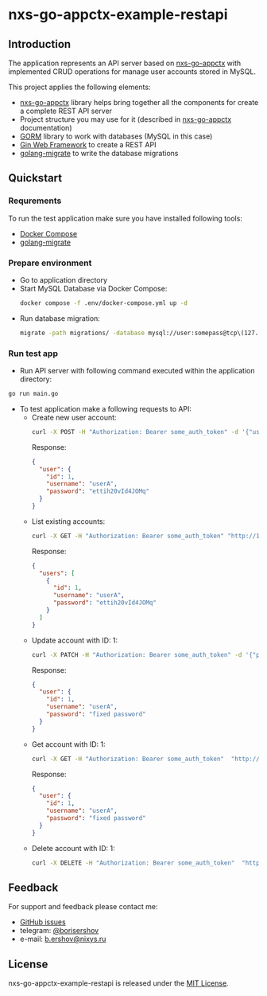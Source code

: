 # nxs-go-appctx-example-restapi

## Introduction

The application represents an API server based on [nxs-go-appctx](https://github.com/nixys/nxs-go-appctx) with implemented CRUD operations for manage user accounts stored in MySQL.

This project applies the following elements:
- [nxs-go-appctx](https://github.com/nixys/nxs-go-appctx) library helps bring together all the components for create a complete REST API server
- Project structure you may use for it (described in [nxs-go-appctx](https://github.com/nixys/nxs-go-appctx) documentation)
- [GORM](https://github.com/go-gorm/gorm) library to work with databases (MySQL in this case)
- [Gin Web Framework](github.com/gin-gonic/gin) to create a REST API
- [golang-migrate](https://github.com/golang-migrate/migrate) to write the database migrations

## Quickstart

### Requrements

To run the test application make sure you have installed following tools:
- [Docker Compose](https://docs.docker.com/compose/install/)
- [golang-migrate](https://github.com/golang-migrate/migrate/tree/master/cmd/migrate#installation)

### Prepare environment

- Go to application directory
- Start MySQL Database via Docker Compose:
  ```bash
  docker compose -f .env/docker-compose.yml up -d
  ```
- Run database migration:
  ```bash
  migrate -path migrations/ -database mysql://user:somepass@tcp\(127.0.0.1:3306\)/db?multiStatements=true up
  ```

### Run test app

- Run API server with following command executed within the application directory:
```bash
go run main.go
```
- To test application make a following requests to API:
  - Create new user account:
    ```bash
    curl -X POST -H "Authorization: Bearer some_auth_token" -d '{"username": "userA"}'  "http://127.0.0.1:8080/v1/user"
    ```
    Response:
    ```json
    {
      "user": {
        "id": 1,
        "username": "userA",
        "password": "ettih20vId4JOMq"
      }
    }
    ```
  - List existing accounts:
    ```bash
    curl -X GET -H "Authorization: Bearer some_auth_token" "http://127.0.0.1:8080/v1/user"
    ```
    Response:
    ```json
    {
      "users": [
        {
          "id": 1,
          "username": "userA",
          "password": "ettih20vId4JOMq"
        }
      ]
    }
    ```
  - Update account with ID: 1:
    ```bash
    curl -X PATCH -H "Authorization: Bearer some_auth_token" -d '{"password": "fixed password"}'  "http://127.0.0.1:8080/v1/user/1"
    ```
    Response:
    ```json
    {
      "user": {
        "id": 1,
        "username": "userA",
        "password": "fixed password"
      }
    }
    ```
  - Get account with ID: 1:
    ```bash
    curl -X GET -H "Authorization: Bearer some_auth_token"  "http://127.0.0.1:8080/v1/user/1"
    ```
    Response:
    ```json
    {
      "user": {
        "id": 1,
        "username": "userA",
        "password": "fixed password"
      }
    }
    ```
  - Delete account with ID: 1:
    ```bash
    curl -X DELETE -H "Authorization: Bearer some_auth_token"  "http://127.0.0.1:8080/v1/user/1"
    ```

## Feedback

For support and feedback please contact me:
- [GitHub issues](https://github.com/nixys/nxs-go-appctx-example-restapi/issues)
- telegram: [@borisershov](https://t.me/borisershov)
- e-mail: b.ershov@nixys.ru

## License

nxs-go-appctx-example-restapi is released under the [MIT License](LICENSE).
